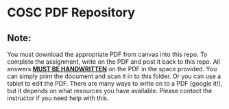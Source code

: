 # COSC PDF Repository
## Note:
You must download the appropriate PDF from canvas into this repo. To complete the assignment, write on the PDF and post it back to this repo. All answers <u><b>MUST BE HANDWRITTEN</b></u> on the PDF in the space provided. You can simply print the document and scan it in to this folder. Or you can use a tablet to edit the PDF. There are many ways to write on to a PDF (google it!), but it depends on what resources you have available. Please contact the instructor if you need help with this.
